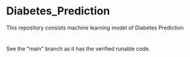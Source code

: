 # Diabetes_Prediction
This repository consists machine learning model of Diabetes Prediction
#
See the "main" branch as it has the verified runable code.
